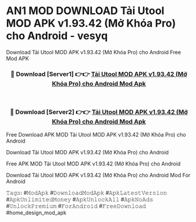 # AN1 MOD DOWNLOAD Tải Utool MOD APK v1.93.42 (Mở Khóa Pro) cho Android - vesyq
Download Tải Utool MOD APK v1.93.42 (Mở Khóa Pro) cho Android Free Mod APK

<div align="center">
<h3>🔴 Download [Server1] 👉👉 <a href="https://apk-comot.site?title=Tải_Utool_MOD_APK_v1.93.42_(Mở_Khóa_Pro)_cho_Android">Tải Utool MOD APK v1.93.42 (Mở Khóa Pro) cho Android Mod Apk</a></h3><br>

<h3>🔴 Download [Server2] 👉👉 <a href="https://apk-comot.site?title=Tải_Utool_MOD_APK_v1.93.42_(Mở_Khóa_Pro)_cho_Android">Tải Utool MOD APK v1.93.42 (Mở Khóa Pro) cho Android Mod Apk</a></h3>
</div>


Free Download APK MOD Tải Utool MOD APK v1.93.42 (Mở Khóa Pro) cho Android

Download Tải Utool MOD APK v1.93.42 (Mở Khóa Pro) cho Android 

Free APK MOD Tải Utool MOD APK v1.93.42 (Mở Khóa Pro) cho Android 

Download Tải Utool MOD APK v1.93.42 (Mở Khóa Pro) cho Android Mod For Android

𝚃𝚊𝚐𝚜: #𝙼𝚘𝚍𝙰𝚙𝚔 #𝙳𝚘𝚠𝚗𝚕𝚘𝚊𝚍𝙼𝚘𝚍𝙰𝚙𝚔 #𝙰𝚙𝚔𝙻𝚊𝚝𝚎𝚜𝚝𝚅𝚎𝚛𝚜𝚒𝚘𝚗 #𝙰𝚙𝚔𝚄𝚗𝚕𝚒𝚖𝚒𝚝𝚎𝚍𝙼𝚘𝚗𝚎𝚢 #𝙰𝚙𝚔𝚄𝚗𝚕𝚘𝚌𝚔𝙰𝚕𝚕 #𝙰𝚙𝚔𝙽𝚘𝙰𝚍𝚜 #𝚄𝚗𝚕𝚘𝚌𝚔𝙿𝚛𝚎𝚖𝚒𝚞𝚖 #𝙵𝚘𝚛𝙰𝚗𝚍𝚛𝚘𝚒𝚍 #𝙵𝚛𝚎𝚎𝙳𝚘𝚠𝚗𝚕𝚘𝚊𝚍 #home_design_mod_apk